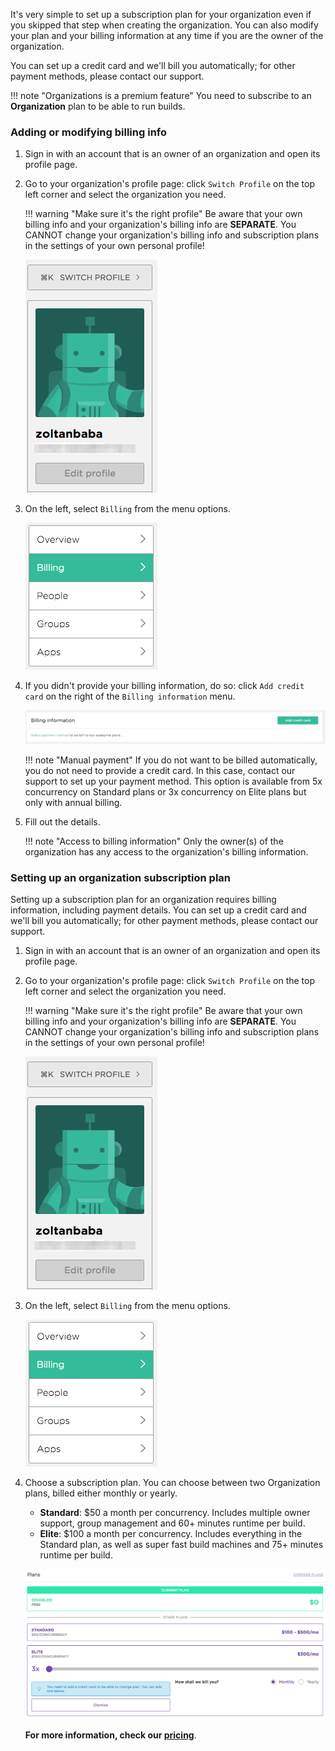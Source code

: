It's very simple to set up a subscription plan for your organization even if you skipped that step when creating the organization. You can also modify your plan and your billing information at any time if you are the owner of the organization.

You can set up a credit card and we'll bill you automatically; for other payment methods, please contact our support.

!!! note "Organizations is a premium feature"
    You need to subscribe to an __Organization__ plan to be able to run builds.

### Adding or modifying billing info

1. Sign in with an account that is an owner of an organization and open its profile page.
1. Go to your organization's profile page: click `Switch Profile` on the top left corner and select the organization you need.

    !!! warning "Make sure it's the right profile"
        Be aware that your own billing info and your organization's billing info are __SEPARATE__. You CANNOT change your organization's billing info and subscription plans in the settings of your own personal profile!

    ![Screenshot](/img/team-management/organization/switch-profile-2.png)

1. On the left, select `Billing` from the menu options.

    ![Screenshot](/img/team-management/organization/billing-sidebar-menu.png)

1. If you didn't provide your billing information, do so: click `Add credit card` on the right of the `Billing information` menu.

    ![Screenshot](/img/team-management/organization/add-credit-card.png)

    !!! note "Manual payment"
        If you do not want to be billed automatically, you do not need to provide a credit card. In this case, contact our support to set up your payment method. This option is available from 5x concurrency on Standard plans or 3x concurrency on Elite plans but only with annual billing.

1. Fill out the details.

    !!! note "Access to billing information"
        Only the owner(s) of the organization has any access to the organization's billing information.

### Setting up an organization subscription plan

Setting up a subscription plan for an organization requires billing information, including payment details. You can set up a credit card and we'll bill you automatically; for other payment methods, please contact our support.

1. Sign in with an account that is an owner of an organization and open its profile page.

1. Go to your organization's profile page: click `Switch Profile` on the top left corner and select the organization you need.

    !!! warning "Make sure it's the right profile"
        Be aware that your own billing info and your organization's billing info are __SEPARATE__. You CANNOT change your organization's billing info and subscription plans in the settings of your own personal profile!

    ![Screenshot](/img/team-management/organization/switch-profile-2.png)

1. On the left, select `Billing` from the menu options.

    ![Screenshot](/img/team-management/organization/billing-sidebar-menu.png)

1. Choose a subscription plan. You can choose between two Organization plans, billed either monthly or yearly.

    - __Standard__: $50 a month per concurrency. Includes multiple owner support, group management and 60+ minutes runtime per build.
    - __Elite__: $100 a month per concurrency. Includes everything in the Standard plan, as well as super fast build machines and 75+ minutes runtime per build.

    ![Screenshot](/img/team-management/organization/subscription-plans.png)

    __For more information, check our [pricing](https://www.bitrise.io/pricing)__.
